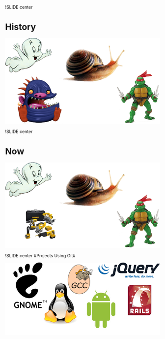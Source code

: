 !SLIDE center
# History #

![history](a_few_years_back.png)

!SLIDE center
# Now #

![now](now.png)

!SLIDE center
#Projects Using Git#

![Projects using git](projects_using_git.png)

